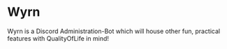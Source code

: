 # Wyrn
Wyrn is a Discord Administration-Bot which will house other fun, practical features with QualityOfLife in mind!
